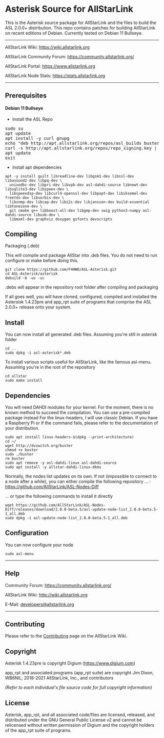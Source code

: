 # Asterisk Source for AllStarLink

This is the Asterisk source package for AllStarLink and the files to build the ASL 2.0.0+ distribution. This repo contains patches
for building AllStarLink on recent editions of Debian. Currently tested on Debian 11 Bullseye.

---------------------------------------------------------------------------------------------------------------------------------

AllStarLink Wiki: https://wiki.allstarlink.org

AllStarLink Community Forum: https://community.allstarlink.org/

AllStarLink Portal:  https://www.allstarlink.org

AllStarLink Node Stats:  https://stats.allstarlink.org

---------------------------------------------------------------------------------------------------------------------------------

## Prerequisites

#### Debian 11 Bullseye

* Install the ASL Repo

<pre>
sudo su
apt update
apt install -y curl gnupg
echo "deb http://apt.allstarlink.org/repos/asl_builds buster main" > /etc/apt/sources.list.d/allstar.list
curl -s http://apt.allstarlink.org/repos/repo_signing.key | apt-key add -
apt update
exit</pre>
</pre>

* Install apt dependencies
```
apt -y install quilt libreadline-dev libgsm1-dev libssl-dev libasound2-dev libpq-dev \
  unixodbc-dev libpri-dev libvpb-dev asl-dahdi-source libnewt-dev libsqlite3-dev libspeex-dev \
  libspeexdsp-dev libcurl4-openssl-dev libpopt-dev libiksemel-dev freetds-dev libvorbis-dev \
  libsnmp-dev libcap-dev libi2c-dev libjansson-dev build-essential libtonezone-dev \
  git cmake g++ libboost-all-dev libgmp-dev swig python3-numpy asl-dahdi-source libusb-dev \
  libmxml-dev graphviz doxygen gsfonts devscripts
```

## Compiling
Packaging (.deb)

This will compile and package AllStar into .deb files. You do not need to run configure or make before doing this.

```
git clone https://github.com/F4HWD/ASL-Asterisk.git
cd ASL-Asterisk/asterisk
debuild -b -us -uc
```

.debs will appear in the repository root folder after compiling and packaging

If all goes well, you will have cloned, configured, compiled and installed the Astersisk 1.4.23pre and app_rpt suite of programs that comprise the ASL 2.0.0+ release onto your system.

## Install
You can now install all generated .deb files. Assuming you're still in asterisk folder

```
cd ..
sudo dpkg -i asl-asterisk*.deb
```

To install various scripts useful for AllStarLink, like the famous asl-menu. Assuming you're in the root of the repository

```
cd allstar
sudo make install
```


## Dependencies
You will need DAHDI modules for your kernel. For the moment, there is no known method to succeed the compilation. You can use a pre-compiled package instead
For the linux-headers, I will use classic Debian. If you have a Raspberry Pi or if the command fails, please refer to the documentation of your distribution.

``` 
sudo apt install linux-headers-$(dpkg --print-architecture)
cd ~/
wget http://dvswitch.org/buster
chmod +x buster
sudo ./buster
rm buster
sudo apt remove -y asl-dahdi-linux asl-dahdi-source
sudo apt install -y allstar-dahdi-linux-dkms
```

Normally, the nodes list updates on its own. If not (impossible to connect to a node after a while), you can either compile the following repository ... : https://github.com/AllStarLink/ASL-Nodes-Diff

... or type the following commands to install it directly

```
wget https://github.com/AllStarLink/ASL-Nodes-Diff/releases/download/2.0.0-beta.5/asl-update-node-list_2.0.0-beta.5-1_all.deb
sudo dpkg -i asl-update-node-list_2.0.0-beta.5-1_all.deb
```

## Configuration
You can now configure your node

```
sudo asl-menu
```



---------------------------------------------------------------------------------------------------------------------------------

## Help

Community Forum: https://community.allstarlink.org/

AllStarLink Wiki: http://wiki.allstarlink.org

E-Mail: developers@allstarlink.org

---------------------------------------------------------------------------------------------------------------------------------

## Contributing

Please refer to the [Contributing](https://wiki.allstarlink.org/wiki/Contributing) page on the AllStarLink Wiki.

## Copyright

Asterisk 1.4.23pre is copyright Digium (https://www.digium.com)

app_rpt and associated programs (app_rpt suite) are copyright Jim Dixon, WB6NIL; 2018-2021 AllStarLink, Inc., and contributors

_(Refer to each individual's file source code for full copyright information)_

## License

Asterisk, app_rpt, and all associated code/files are licensed, released, and distributed under the GNU General Public License v2 and cannot be relicensed without written permission of Digium and the copyright holders of the app_rpt suite of programs.
